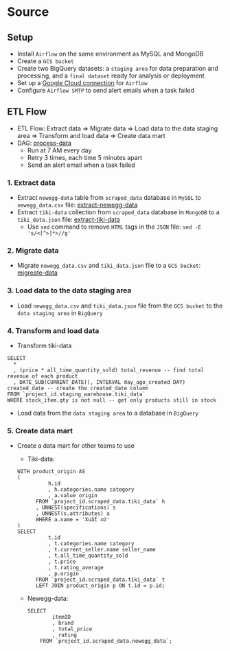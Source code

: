 # Source

## Setup
- Install `Airflow` on the same environment as MySQL and MongoDB
- Create a `GCS bucket`
- Create two BigQuery datasets: a `staging area` for data preparation and processing, and a `final dataset` ready for analysis or deployment
- Set up a [Google Cloud connection](src/connection_configurating/cloud_connection.py) for `Airflow`
- Configure `Airflow SMTP` to send alert emails when a task failed

## ETL Flow
- ETL Flow: Extract data => Migrate data => Load data to the data staging area => Transform and load data => Create data mart
- DAG: [process-data](src/dag)
  - Run at 7 AM every day
  - Retry 3 times, each time 5 minutes apart
  - Send an alert email when a task failed

### 1. Extract data
- Extract `newegg-data` table from `scraped_data` database in `MySQL` to `newegg_data.csv` file: [extract-newegg-data](src/data_processing/extract_newegg_data.py)
- Extract `tiki-data` collection from `scraped_data` database in `MongoDB` to a `tiki_data.json` file: [extract-tiki-data](src/data_processing/extract_tiki_data.py)
  - Use `sed` command to remove `HTML` tags in the `JSON` file: `sed -E 's/<[^>]*>//g'`
 
### 2. Migrate data
- Migrate `newegg_data.csv` and `tiki_data.json` file to a `GCS bucket`: [migreate-data](src/data_processing)

### 3. Load data to the data staging area
- Load `newegg_data.csv` and `tiki_data.json` file from the `GCS bucket` to the `data staging area` in `BigQuery`

### 4. Transform and load data
- Transform tiki-data

```
SELECT
  *
  , (price * all_time_quantity_sold) total_revenue -- find total revenue of each product
  , DATE_SUB(CURRENT_DATE(), INTERVAL day_ago_created DAY) created_date -- create the created_date column
FROM `project_id.staging_warehouse.tiki_data`
WHERE stock_item.qty is not null -- get only products still in stock
```
- Load data from the `data staging area` to a database in `BigQuery`

### 5. Create data mart
- Create a data mart for other teams to use
  - Tiki-data:

  ```
  WITH product_origin AS
  (
			h.id
			, h.categories.name category
			, a.value origin
		FROM `project_id.scraped_data.tiki_data` h
		, UNNEST(specifications) s
		, UNNEST(s.attributes) a
		WHERE a.name = 'Xuất xứ'
  )
  SELECT
			t.id
			, t.categories.name category
			, t.current_seller.name seller_name
			, t.all_time_quantity_sold
			, t.price
			, t.rating_average
			, p.origin
		FROM `project_id.scraped_data.tiki_data` t
		LEFT JOIN product_origin p ON t.id = p.id;
  ```

  - Newegg-data:
    ```
    SELECT
			itemID
			, brand
			, total_price
			, rating
		FROM `project_id.scraped_data.newegg_data`;
    ```
